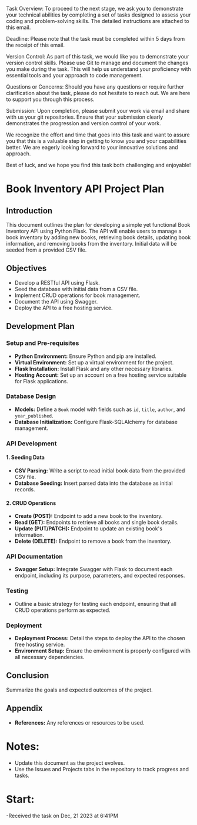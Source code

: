 Task Overview:
To proceed to the next stage, we ask you to demonstrate your technical abilities by completing a set of tasks designed to assess your coding and  problem-solving skills. The detailed instructions are attached to this email.

Deadline:
Please note that the task must be completed within 5 days from the receipt of this email.

Version Control:
As part of this task, we would like you to demonstrate your version control skills. Please use Git to manage and document the changes you make during the task. This will help us understand your proficiency with essential tools and your approach to code management.

Questions or Concerns:
Should you have any questions or require further clarification about the task, please do not hesitate to reach out. We are here to support you through this process.

Submission:
Upon completion, please submit your work via email and share with us your git repositories. Ensure that your submission clearly demonstrates the progression and version control of your work.

We recognize the effort and time that goes into this task and want to assure you that this is a valuable step in getting to know you and your capabilities better. We are eagerly looking forward to your innovative solutions and approach.

Best of luck, and we hope you find this task both challenging and enjoyable!



# Book Inventory API Project Plan

## Introduction
This document outlines the plan for developing a simple yet functional Book Inventory API using Python Flask. The API will enable users to manage a book inventory by adding new books, retrieving book details, updating book information, and removing books from the inventory. Initial data will be seeded from a provided CSV file.

## Objectives
- Develop a RESTful API using Flask.
- Seed the database with initial data from a CSV file.
- Implement CRUD operations for book management.
- Document the API using Swagger.
- Deploy the API to a free hosting service.

## Development Plan

### Setup and Pre-requisites
- **Python Environment:** Ensure Python and pip are installed.
- **Virtual Environment:** Set up a virtual environment for the project.
- **Flask Installation:** Install Flask and any other necessary libraries.
- **Hosting Account:** Set up an account on a free hosting service suitable for Flask applications.

### Database Design
- **Models:** Define a `Book` model with fields such as `id`, `title`, `author`, and `year_published`.
- **Database Initialization:** Configure Flask-SQLAlchemy for database management.

### API Development
#### 1. Seeding Data
- **CSV Parsing:** Write a script to read initial book data from the provided CSV file.
- **Database Seeding:** Insert parsed data into the database as initial records.

#### 2. CRUD Operations
- **Create (POST):** Endpoint to add a new book to the inventory.
- **Read (GET):** Endpoints to retrieve all books and single book details.
- **Update (PUT/PATCH):** Endpoint to update an existing book's information.
- **Delete (DELETE):** Endpoint to remove a book from the inventory.

### API Documentation
- **Swagger Setup:** Integrate Swagger with Flask to document each endpoint, including its purpose, parameters, and expected responses.

### Testing
- Outline a basic strategy for testing each endpoint, ensuring that all CRUD operations perform as expected.

### Deployment
- **Deployment Process:** Detail the steps to deploy the API to the chosen free hosting service.
- **Environment Setup:** Ensure the environment is properly configured with all necessary dependencies.

## Conclusion
Summarize the goals and expected outcomes of the project.

## Appendix
- **References:** Any references or resources to be used.

# Notes:
- Update this document as the project evolves.
- Use the Issues and Projects tabs in the repository to track progress and tasks.

# Start:
-Received the task on Dec, 21 2023 at 6:41PM
